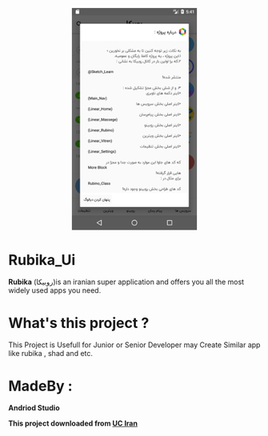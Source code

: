 <p align="center"><img src="https://github.com/SajjadSabzkar/Rubika_Ui/blob/main/Screenshot_1.png" width="250"></p>


# Rubika_Ui
**Rubika** (روبیکا)is an iranian super application and offers you all the most widely used apps you need.

# What's this project ?
This Project is Usefull for Junior or Senior Developer may Create Similar  app like rubika , shad and etc.

# MadeBy : 
**Andriod Studio**

**This project downloaded from [UC Iran](https://uciran.ir/23578-1-1.html)**